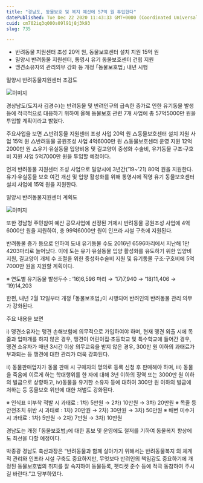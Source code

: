 ```yaml
---
title: "경남도, 동물보호 및 복지 예산에 57억 원 투입한다"
datePublished: Tue Dec 22 2020 11:43:33 GMT+0000 (Coordinated Universal Time)
cuid: cm702iq3q000s09l91j8j3k93
slug: 735

---
```



- 반려동물 지원센터 조성 20억 원, 동물보호센터 설치 지원 15억 원
- 밀양시 반려동물 지원센터, 통영시 유기 동물보호센터 건립 지원
- 맹견소유자의 관리의무 강화 등 개정 ｢동물보호법｣ 내년 시행

밀양시 반려동물지원센터 조감도

![이미지](https://cdn.hashnode.com/res/hashnode/image/upload/v1739253315611/c11ed303-e531-480e-9e6c-35e24a1d6baf.jpeg)

경상남도(도지사 김경수)는 반려동물 및 반려인구의 급속한 증가로 인한 유기동물 발생 등에 적극적으로 대응하기 위하여 올해 동물보호 관련 7개 사업에 총 57억5000만 원을 투입할 계획이라고 밝혔다.

주요사업을 보면 △반려동물 지원센터 조성 사업 20억 원 △동물보호센터 설치 지원 사업 15억 원 △반려동물 공원조성 사업 4억6000만 원 △동물보호센터 운영 지원 12억2000만 원 △유기·유실동물 입양비용 및 길고양이 중성화 수술비, 유기동물 구조·구호비 지원 사업 5억7000만 원을 투입할 예정이다.

먼저 반려동물 지원센터 조성 사업으로 밀양시에 3년간(’19~’21) 80억 원을 지원한다. 유기·유실동물 보호 여건 개선 및 입양 활성화를 위해 통영시에 직영 유기 동물보호센터 설치 사업에 15억 원을 지원한다.

밀양시 반려동물지원센터 계획도

![이미지](https://cdn.hashnode.com/res/hashnode/image/upload/v1739253317856/ab93f842-a1f5-4401-abe7-da6c8f999adc.jpeg)

또한 경남형 주민참여 예산 공모사업에 선정된 거제시 반려동물 공원조성 사업에 4억6000만 원을 지원하여, 총 99억6000만 원이 인프라 시설 구축에 지원된다.

반려동물 증가 등으로 인하여 도내 유기동물 수도 2016년 6596마리에서 지난해 1만4203마리로 늘어났다. 이에 도는 유기·유실동물 입양 활성화를 유도하기 위한 입양비 지원, 길고양이 개체 수 조절을 위한 중성화수술비 지원 및 유기동물 구조·구호비에 5억7000만 원을 지원할 계획이다.

※ 연도별 유기동물 발생두수 : ‘16)6,596 마리 → ’17)7,940 → ‘18)11,406 → ‘19)14,203

한편, 내년 2월 12일부터 개정 ｢동물보호법｣이 시행되어 반려인의 반려동물 관리 의무가 강화된다.

주요 내용을 보면

ⅰ) 맹견소유자는 맹견 손해보험에 의무적으로 가입하여야 하며, 현재 맹견 외출 시에 목줄과 입마개를 하지 않은 경우, 맹견이 어린이집·초등학교 및 특수학교에 들어간 경우, 맹견 소유자가 매년 3시간 이상 의무교육을 받지 않은 경우, 300만 원 이하의 과태료가 부과되는 등 맹견에 대한 관리가 더욱 강화된다.

ⅱ) 동물판매업자가 동물 판매 시 구매자의 명의로 등록 신청 후 판매해야 하며, ⅲ) 동물을 죽음에 이르게 하는 학대행위를 한 자에 대해 3년 이하의 징역 또는 3000만 원 이하의 벌금으로 상향하고, ⅳ)동물을 유기한 소유자 등에 대하여 300만 원 이하의 벌금에 처하는 등 동물보호 위반에 대한 처벌도 강화된다.

※ 인식표 미부착 적발 시 과태료 : 1차) 5만원 → 2차) 10만원 → 3차) 20만원 ※ 목줄 등 안전조치 위반 시 과태료 : 1차) 20만원 → 2차) 30만원 → 3차) 50만원 ※ 배변 미수거 시 과태료 : 1차) 5만원 → 2차) 7만원 → 3차) 10만원

경남도는 개정 ｢동물보호법｣에 대한 홍보 및 운영에도 철저를 기하여 동물복지 향상에도 최선을 다할 예정이다.

박종광 경남도 축산과장은 “반려동물과 함께 살아가기 위해서는 반려동물복지 의 체계적 관리와 인프라 시설 구축도 중요하지만, 무엇보다 반려인의 책임감도 중요하기에 개정된 동물보호법의 취지를 잘 숙지하여 동물등록, 펫티켓 준수 등에 적극 동참하여 주시길 바란다.”고 당부하였다.